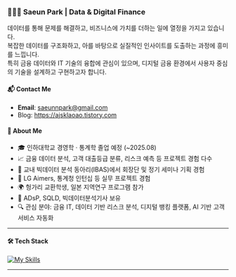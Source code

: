 ### 👩🏻‍💻 Saeun Park | Data & Digital Finance  
데이터를 통해 문제를 해결하고, 비즈니스에 가치를 더하는 일에 열정을 가지고 있습니다.  
복잡한 데이터를 구조화하고, 아를 바탕으로 실질적인 인사이트를 도출하는 과정에 흥미를 느낍니다.   
특히 금융 데이터와 IT 기술의 융합에 관심이 있으며, 디지털 금융 환경에서 사용자 중심의 기술을 설계하고 구현하고자 합니다.  

#### 📬 Contact Me
- **Email**: [saeunnpark@gmail.com](mailto:saeunnpark@gmail.com)
- Blog: https://ajsklaoao.tistory.com


#### 📌 About Me
- 🎓 인하대학교 경영학 · 통계학 졸업 예정 (~2025.08)
- 📈 금융 데이터 분석, 고객 대출등급 분류, 리스크 예측 등 프로젝트 경험 다수
- 🧠 교내 빅데이터 분석 동아리(IBAS)에서 회장단 및 정기 세미나 기획 경험
- 💼 LG Aimers, 통계청 인턴십 등 실무 프로젝트 경험
- 🌍 헝가리 교환학생, 일본 지역연구 프로그램 참가
- 🏅 ADsP, SQLD, 빅데이터분석기사 보유
- 🔍 관심 분야: 금융 IT, 데이터 기반 리스크 분석, 디지털 뱅킹 플랫폼, AI 기반 고객 서비스 자동화
---


#### 🛠️ Tech Stack
[![My Skills](https://skillicons.dev/icons?i=py,r,java,mysql,html,css,js,vue,sklearn,notion,figma,github,git)](https://skillicons.dev)


---

